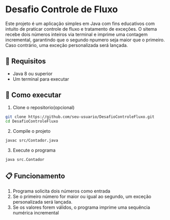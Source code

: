 # Desafio Controle de Fluxo

Este projeto é um aplicação simples em Java com fins educativos com intuito de praticar controle de fluxo e tratamento de exceções. O sitema recebe dois números inteiros via terminal e imprime uma contagem incremental, garantindo que o segundo npumero seja maior que o primeiro. Caso contrário, uma exceção personalizada será lançada.

## 📌 Requisitos

- Java 8 ou superior
- Um terminal para executar

## 🚀 Como executar
1. Clone o repositorio(opcional)
```sh
git clone https://github.com/seu-usuario/DesafioControleFluxo.git
cd DesafioControleFluxo
```
2. Compile o projeto
```sh
javac src/Contador.java
```
3. Execute o programa
```sh
java src.Contador
```

## 📋 Funcionamento
1. Programa solicita dois números como entrada
2. Se o primeiro número for maior ou igual ao segundo, um exceção personalizada será lançada.
3. Se os valores forem válidos, o programa imprime uma sequência numérica incremental
